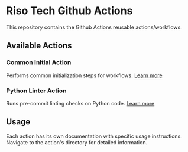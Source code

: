 # Riso Tech Github Actions

This repository contains the Github Actions reusable actions/workflows.

## Available Actions

### Common Initial Action

Performs common initialization steps for workflows. [Learn more](/.github/actions/common-initial/README.md)

### Python Linter Action

Runs pre-commit linting checks on Python code. [Learn more](/.github/actions/python-linter/README.md)

## Usage

Each action has its own documentation with specific usage instructions. Navigate to the action's directory for detailed information.
